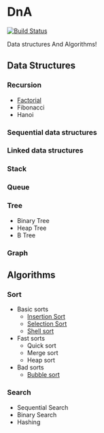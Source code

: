 # DnA

[![Build Status](https://travis-ci.org/seunghun-kim/algorithms.svg?branch=develop)](https://travis-ci.org/seunghun-kim/algorithms)

Data structures And Algorithms!

## Data Structures
### Recursion
- [Factorial](src/main/datastructures/recursion/factorial/README.md)
- Fibonacci
- Hanoi
### Sequential data structures
### Linked data structures
### Stack
### Queue
### Tree
- Binary Tree
- Heap Tree
- B Tree
### Graph

## Algorithms
### Sort
- Basic sorts
  - [Insertion Sort](src/main/algorithms/sort/insertion/README.md)
  - [Selection Sort](src/main/algorithms/sort/selection/README.md)
  - [Shell sort](src/main/algorithms/sort/shell/README.md)
- Fast sorts
  - Quick sort
  - Merge sort
  - Heap sort
- Bad sorts
  - [Bubble sort](src/main/algorithms/sort/bubble/README.md)
### Search
- Sequential Search
- Binary Search
- Hashing
